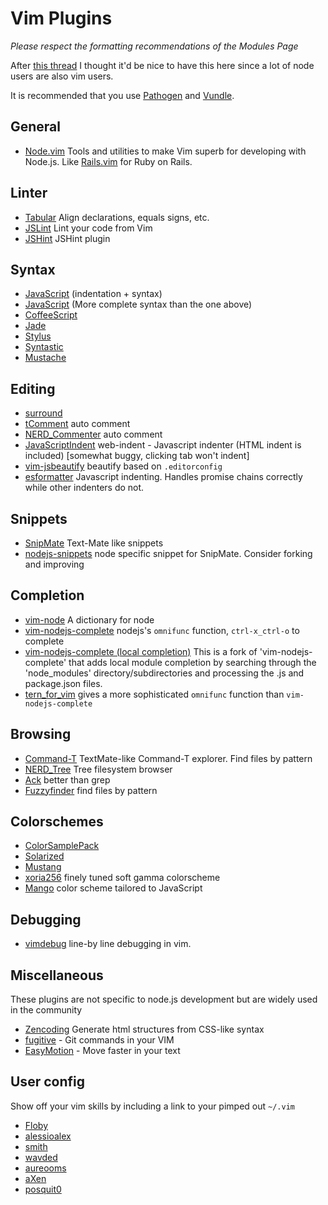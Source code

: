 # Vim Plugins

*Please respect the formatting recommendations of the Modules Page*

After [this thread](http://groups.google.com/group/nodejs/browse_thread/thread/c5fe809d3cf9ca72) I thought it'd be nice to have this here since a lot of node users are also vim users.

It is recommended that you use [Pathogen](http://www.vim.org/scripts/script.php?script_id=2332) and [Vundle](http://github.com/gmarik/vundle).

## General

- [Node.vim](https://github.com/moll/vim-node) Tools and utilities to make Vim superb for developing with Node.js. Like [Rails.vim](https://github.com/tpope/vim-rails) for Ruby on Rails.

## Linter

- [Tabular](http://vimcasts.org/episodes/aligning-text-with-tabular-vim/) Align declarations, equals signs, etc.
- [JSLint](https://github.com/hallettj/jslint.vim) Lint your code from Vim
- [JSHint](https://github.com/walm/jshint.vim) JSHint plugin

## Syntax

- [JavaScript](https://github.com/pangloss/vim-javascript) (indentation + syntax)
- [JavaScript](https://github.com/jelera/vim-javascript-syntax) (More complete syntax than the one above)
- [CoffeeScript](https://github.com/kchmck/vim-coffee-script)
- [Jade](https://github.com/digitaltoad/vim-jade)
- [Stylus](https://github.com/wavded/vim-stylus)
- [Syntastic](https://github.com/scrooloose/syntastic)
- [Mustache](https://github.com/juvenn/mustache.vim.git)

## Editing

- [surround](http://www.vim.org/scripts/script.php?script_id=1697)
- [tComment](http://www.vim.org/scripts/script.php?script_id=1173) auto comment
- [NERD_Commenter](http://www.vim.org/scripts/script.php?script_id=1218) auto comment
- [JavaScriptIndent](http://www.vim.org/scripts/script.php?script_id=3081) web-indent - Javascript indenter (HTML indent is included) [somewhat buggy, clicking tab won't indent]
- [vim-jsbeautify](https://github.com/maksimr/vim-jsbeautify) beautify based on `.editorconfig`
- [esformatter](https://gist.github.com/nisaacson/6939960) Javascript indenting. Handles promise chains correctly while other indenters do not.

## Snippets

- [SnipMate](https://github.com/garbas/vim-snipmate) Text-Mate like snippets
- [nodejs-snippets](https://github.com/jamescarr/snipmate-nodejs) node specific snippet for SnipMate. Consider forking and improving

## Completion

- [vim-node](https://github.com/guileen/vim-node) A dictionary for node
- [vim-nodejs-complete](https://github.com/myhere/vim-nodejs-complete) nodejs's `omnifunc` function, `ctrl-x_ctrl-o` to complete
- [vim-nodejs-complete (local completion)](https://github.com/ahayman/vim-nodejs-complete) This is a fork of 'vim-nodejs-complete' that adds local module completion by searching through the 'node_modules' directory/subdirectories and processing the .js and package.json files.
- [tern_for_vim](https://github.com/marijnh/tern_for_vim) gives a more sophisticated `omnifunc` function than `vim-nodejs-complete`

## Browsing

- [Command-T](http://www.vim.org/scripts/script.php?script_id=3025) TextMate-like Command-T explorer. Find files by pattern
- [NERD_Tree](http://www.vim.org/scripts/script.php?script_id=1658) Tree filesystem browser
- [Ack](https://github.com/mileszs/ack.vim) better than grep
- [Fuzzyfinder](http://www.vim.org/scripts/script.php?script_id=1984) find files by pattern

## Colorschemes

- [ColorSamplePack](http://www.vim.org/scripts/script.php?script_id=625)
- [Solarized](https://github.com/altercation/vim-colors-solarized)
- [Mustang](https://github.com/marcus/vim-mustang)
- [xoria256](http://www.vim.org/scripts/script.php?script_id=2140) finely tuned soft gamma colorscheme
- [Mango](https://github.com/goatslacker/mango.vim) color scheme tailored to JavaScript

## Debugging

- [vimdebug](https://github.com/sidorares/node-vim-debugger) line-by line debugging in vim.

## Miscellaneous

These plugins are not specific to node.js development but are widely used in the community

- [Zencoding](http://www.vim.org/scripts/script.php?script_id=2981) Generate html structures from CSS-like syntax
- [fugitive](https://github.com/tpope/vim-fugitive) - Git commands in your VIM
- [EasyMotion](https://github.com/Lokaltog/vim-easymotion) - Move faster in your text

## User config

Show off your vim skills by including a link to your pimped out `~/.vim`

- [Floby](https://github.com/Floby/vim-config)
- [alessioalex](https://github.com/alessioalex/dotfiles)
- [smith](https://github.com/smith/vim-config)
- [wavded](https://github.com/wavded/dotfiles/tree/master/vim)
- [aureooms](https://github.com/aureooms/dotfiles/tree/master/.vim)
- [aXen](https://github.com/aXen/vim)
- [posquit0](https://github.com/posquit0/vimrc)